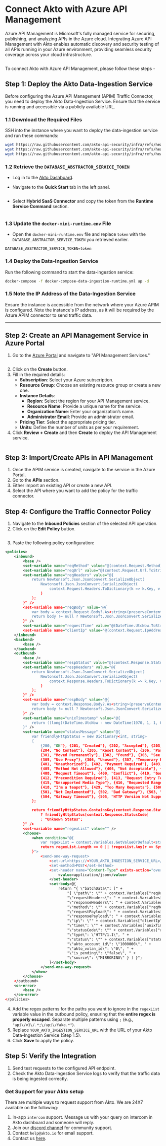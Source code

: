 # Connect Akto with Azure API Management

Azure API Management is Microsoft's fully managed service for securing, publishing, and analyzing APIs in the Azure cloud. Integrating Azure API Management with Akto enables automatic discovery and security testing of all APIs running in your Azure environment, providing seamless security coverage across your cloud infrastructure.

<figure><img src="../../.gitbook/assets/image (26).png" alt=""><figcaption></figcaption></figure>

To connect Akto with Azure API Management, please follow these steps -

## Step 1: Deploy the Akto Data-Ingestion Service
Before configuring the Azure API Management (APIM) Traffic Connector, you need to deploy the Akto Data-Ingestion Service. Ensure that the service is running and accessible via a publicly available URL.


### 1.1 Download the Required Files

SSH into the instance where you want to deploy the data-ingestion service and run these commands:

```bash
wget https://raw.githubusercontent.com/akto-api-security/infra/refs/heads/feature/quick-setup/docker-compose-data-ingestion-runtime.yml
wget https://raw.githubusercontent.com/akto-api-security/infra/refs/heads/feature/quick-setup/data-ingestion-docker.env
wget https://raw.githubusercontent.com/akto-api-security/infra/refs/heads/feature/quick-setup/docker-mini-runtime.env

```

### 1.2 Retrieve the `DATABASE_ABSTRACTOR_SERVICE_TOKEN`

* Log in to the [Akto Dashboard](https://app.akto.io/).
*   Navigate to the **Quick Start** tab in the left panel.

    <figure><img src="../../.gitbook/assets/Quick-Start.png" alt=""><figcaption></figcaption></figure>
*   Select **Hybrid SaaS Connector** and copy the token from the **Runtime Service Command** section.

    <figure><img src="../../.gitbook/assets/HybridSaaSConnector.png" alt=""><figcaption></figcaption></figure>

### 1.3 Update the `docker-mini-runtime.env` File

* Open the `docker-mini-runtime.env` file and replace `token` with the `DATABASE_ABSTRACTOR_SERVICE_TOKEN` you retrieved earlier.

```plaintext
DATABASE_ABSTRACTOR_SERVICE_TOKEN=token
```

### 1.4 Deploy the Data-Ingestion Service

Run the following command to start the data-ingestion service:

```bash
docker-compose -f docker-compose-data-ingestion-runtime.yml up -d
```

### 1.5 Note the IP Address of the Data-Ingestion Service

Ensure the instance is accessible from the network where your Azure APIM is configured. Note the instance's IP address, as it will be required by the Azure APIM connector to send traffic data.

***

## Step 2: Create an API Management Service in Azure Portal
1. Go to the [Azure Portal](https://portal.azure.com/) and navigate to "API Management Services."
   <figure><img src="../../.gitbook/assets/Screenshot 2025-03-05 at 12.19.23 AM.png" alt=""><figcaption></figcaption></figure>
2. Click on the **Create** button.
3. Fill in the required details:
   - **Subscription**: Select your Azure subscription.
   - **Resource Group**: Choose an existing resource group or create a new one.
   - **Instance Details**:
     - **Region**: Select the region for your API Management service.
     - **Resource Name**: Provide a unique name for the service.
     - **Organization Name**: Enter your organization’s name.
     - **Administrator Email**: Provide an administrator email.
   - **Pricing Tier**: Select the appropriate pricing tier.
   - **Units**: Define the number of units as per your requirement.
4. Click **Review + Create** and then **Create** to deploy the API Management service.
   <figure><img src="../../.gitbook/assets/Screenshot 2025-03-05 at 12.21.45 AM.png" alt=""><figcaption></figcaption></figure>

## Step 3: Import/Create APIs in API Management
1. Once the APIM service is created, navigate to the service in the Azure Portal.
2. Go to the **APIs** section.
3. Either import an existing API or create a new API.
4. Select the API where you want to add the policy for the traffic connector.

## Step 4: Configure the Traffic Connector Policy
1. Navigate to the **Inbound Policies** section of the selected API operation.
2. Click on the **Edit Policy** button.
   <figure><img src="../../.gitbook/assets/Screenshot 2025-03-05 at 12.24.53 AM.png" alt=""><figcaption></figcaption></figure>
3. Paste the following policy configuration:

```xml
<policies>
    <inbound>
        <base />
        <set-variable name="reqMethod" value="@(context.Request.Method)" />
        <set-variable name="reqUrl" value="@(context.Request.Url.ToString())" />
        <set-variable name="reqHeaders" value="@{
            return Newtonsoft.Json.JsonConvert.SerializeObject(
                Newtonsoft.Json.JsonConvert.SerializeObject(
                    context.Request.Headers.ToDictionary(k => k.Key, v => string.Join(", ", v.Value))
                )
            );
        }" />
        <set-variable name="reqBody" value="@{
            var body = context.Request.Body?.As<string>(preserveContent: true);
            return body != null ? Newtonsoft.Json.JsonConvert.SerializeObject(body) : "\"\"";
        }" />
        <set-variable name="requestTime" value="@(DateTime.UtcNow.ToString("o"))" />
        <set-variable name="clientIp" value="@(context.Request.IpAddress)" />
    </inbound>
    <backend>
        <base />
    </backend>
    <outbound>
        <base />
        <set-variable name="respStatus" value="@(context.Response.StatusCode)" />
        <set-variable name="respHeaders" value="@{
            return Newtonsoft.Json.JsonConvert.SerializeObject(
                Newtonsoft.Json.JsonConvert.SerializeObject(
                    context.Response.Headers.ToDictionary(k => k.Key, v => string.Join(", ", v.Value))
                )
            );
        }" />
        <set-variable name="respBody" value="@{
            var body = context.Response.Body?.As<string>(preserveContent: true);
            return body != null ? Newtonsoft.Json.JsonConvert.SerializeObject(body) : "\"\"";
        }" />
        <set-variable name="unixTimestamp" value="@{
            return ((long)(DateTime.UtcNow - new DateTime(1970, 1, 1, 0, 0, 0, DateTimeKind.Utc)).TotalSeconds).ToString();
        }" />
        <set-variable name="statusMessage" value="@{
            var friendlyHttpStatus = new Dictionary<int, string>
            {
                {200, "OK"}, {201, "Created"}, {202, "Accepted"}, {203, "Non-Authoritative Information"},
                {204, "No Content"}, {205, "Reset Content"}, {206, "Partial Content"}, {300, "Multiple Choices"},
                {301, "Moved Permanently"}, {302, "Found"}, {303, "See Other"}, {304, "Not Modified"},
                {305, "Use Proxy"}, {306, "Unused"}, {307, "Temporary Redirect"}, {400, "Bad Request"},
                {401, "Unauthorized"}, {402, "Payment Required"}, {403, "Forbidden"}, {404, "Not Found"},
                {405, "Method Not Allowed"}, {406, "Not Acceptable"}, {407, "Proxy Authentication Required"},
                {408, "Request Timeout"}, {409, "Conflict"}, {410, "Gone"}, {411, "Length Required"},
                {412, "Precondition Required"}, {413, "Request Entry Too Large"}, {414, "Request-URI Too Long"},
                {415, "Unsupported Media Type"}, {416, "Requested Range Not Satisfiable"}, {417, "Expectation Failed"},
                {418, "I'm a teapot"}, {429, "Too Many Requests"}, {500, "Internal Server Error"},
                {501, "Not Implemented"}, {502, "Bad Gateway"}, {503, "Service Unavailable"},
                {504, "Gateway Timeout"}, {505, "HTTP Version Not Supported"}
            };

            return friendlyHttpStatus.ContainsKey(context.Response.StatusCode) 
                ? friendlyHttpStatus[context.Response.StatusCode] 
                : "Unknown Status";
        }" />
        <set-variable name="regexList" value="" />
        <choose>
            <when condition="@{
                var regexList = context.Variables.GetValueOrDefault<string>("regexList","").Split(';').Where(r => !string.IsNullOrWhiteSpace(r)).ToArray();
                return regexList.Length == 0 || !regexList.Any(r => System.Text.RegularExpressions.Regex.IsMatch(context.Request.Url.Path, r.Trim()));
            }">
                <send-one-way-request>
                    <set-url>https://<YOUR_AKTO_INGESTION_SERVICE_URL>/api/ingestData</set-url>
                    <set-method>POST</set-method>
                    <set-header name="Content-Type" exists-action="override">
                        <value>application/json</value>
                    </set-header>
                    <set-body>@{
                        return "{ \"batchData\": [" +
                            "{ \"path\": \"" + context.Variables["reqUrl"] + "\", " +
                            "\"requestHeaders\": " + context.Variables["reqHeaders"] + ", " +
                            "\"responseHeaders\": " + context.Variables["respHeaders"] + ", " +
                            "\"method\": \"" + context.Variables["reqMethod"] + "\", " +
                            "\"requestPayload\": " + context.Variables["reqBody"] + ", " +
                            "\"responsePayload\": " + context.Variables["respBody"] + ", " +
                            "\"ip\": \"" + context.Variables["clientIp"] + "\", " +
                            "\"time\": \"" + context.Variables["unixTimestamp"] + "\", " +
                            "\"statusCode\": \"" + context.Variables["respStatus"] + "\", " +
                            "\"type\": \"HTTP/1.1\", " +
                            "\"status\": \"" + context.Variables["statusMessage"] + "\", " +
                            "\"akto_account_id\": \"1000000\", " +
                            "\"akto_vxlan_id\": \"0\", " +
                            "\"is_pending\": \"false\", " +
                            "\"source\": \"MIRRORING\" } ] }";
                    }</set-body>
                </send-one-way-request>
            </when>
        </choose>
    </outbound>
    <on-error>
        <base />
    </on-error>
</policies>
```

4. Add the regex patterns for the paths you want to ignore in the `regexList` variable value in the outbound policy, ensuring that the **entire regex is properly escaped**. Separate multiple patterns using `;` (e.g., `"api\/v1\/.*;\/api\/fake.*"`).
5. Replace `YOUR_AKTO_INGESTION_SERVICE_URL` with the URL of your Akto Data-Ingestion Service (Step 1.5).
6. Click **Save** to apply the policy.

## Step 5: Verify the Integration
1. Send test requests to the configured API endpoint.
2. Check the Akto Data-Ingestion Service logs to verify that the traffic data is being ingested correctly.


### Get Support for your Akto setup

There are multiple ways to request support from Akto. We are 24X7 available on the following:

1. In-app `intercom` support. Message us with your query on intercom in Akto dashboard and someone will reply.
2. Join our [discord channel](https://www.akto.io/community) for community support.
3. Contact `help@akto.io` for email support.
4. Contact us [here](https://www.akto.io/contact-us).
